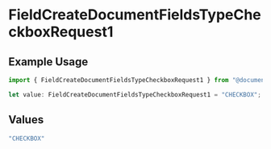 # FieldCreateDocumentFieldsTypeCheckboxRequest1

## Example Usage

```typescript
import { FieldCreateDocumentFieldsTypeCheckboxRequest1 } from "@documenso/sdk-typescript/models/operations";

let value: FieldCreateDocumentFieldsTypeCheckboxRequest1 = "CHECKBOX";
```

## Values

```typescript
"CHECKBOX"
```